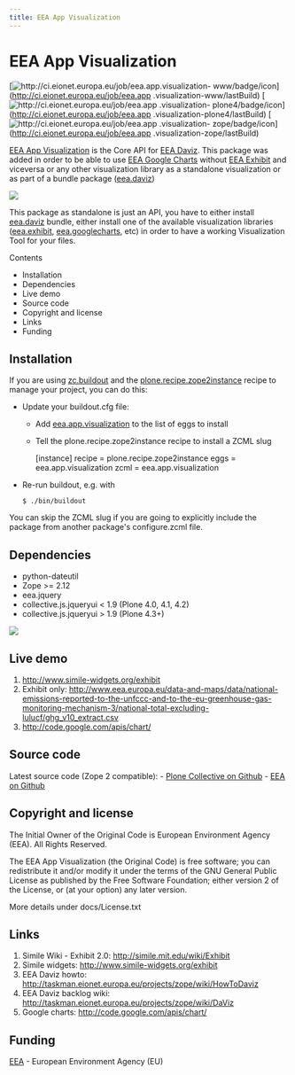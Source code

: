 ```yaml
---
title: EEA App Visualization
---
```

#  EEA App Visualization

[![http://ci.eionet.europa.eu/job/eea.app.visualization-
www/badge/icon](https://camo.githubusercontent.com/9f96c1f4a61c5144c6325be829b37f6878d4c1cb/687474703a2f2f63692e65696f6e65742e6575726f70612e65752f6a6f622f6565612e6170702e76697375616c697a6174696f6e2d7777772f62616467652f69636f6e)](http://ci.eionet.europa.eu/job/eea.app
.visualization-www/lastBuild) [![http://ci.eionet.europa.eu/job/eea.app
.visualization-
plone4/badge/icon](https://camo.githubusercontent.com/26f003b2f9290b6928b53c4a11bef817f902666f/687474703a2f2f63692e65696f6e65742e6575726f70612e65752f6a6f622f6565612e6170702e76697375616c697a6174696f6e2d706c6f6e65342f62616467652f69636f6e)](http://ci.eionet.europa.eu/job/eea.app
.visualization-plone4/lastBuild) [![http://ci.eionet.europa.eu/job/eea.app
.visualization-
zope/badge/icon](https://camo.githubusercontent.com/4c1f7b34fa40249d468e2ddc057ad58e450c937a/687474703a2f2f63692e65696f6e65742e6575726f70612e65752f6a6f622f6565612e6170702e76697375616c697a6174696f6e2d7a6f70652f62616467652f69636f6e)](http://ci.eionet.europa.eu/job/eea.app
.visualization-zope/lastBuild)

[EEA App Visualization](http://eea.github.com/docs/eea.app.visualization) is
the Core API for [EEA Daviz](http://eea.github.com/docs/eea.daviz). This
package was added in order to be able to use [EEA Google
Charts](http://eea.github.com/docs/eea.googlecharts) without [EEA
Exhibit](http://eea.github.com/docs/eea.exhibit) and viceversa or any other
visualization library as a standalone visualization or as part of a bundle
package ([eea.daviz](http://eea.github.com/docs/eea.daviz))

[![](https://camo.githubusercontent.com/cddc9aeb767e719698477be1025c068fd141f91e/687474703a2f2f6565612e6769746875622e636f6d2f5f696d616765732f6565612e646176697a2e6c61796572732e737667)](https://camo.githubusercontent.com/cddc9aeb767e719698477be1025c068fd141f91e/687474703a2f2f6565612e6769746875622e636f6d2f5f696d616765732f6565612e646176697a2e6c61796572732e737667)

This package as standalone is just an API, you have to either install
[eea.daviz](http://eea.github.com/docs/eea.daviz) bundle, either install one
of the available visualization libraries
([eea.exhibit](http://eea.github.com/docs/eea.exhibit),
[eea.googlecharts](http://eea.github.com/docs/eea.googlecharts), etc) in order
to have a working Visualization Tool for your files.

Contents

  * Installation
  * Dependencies
  * Live demo
  * Source code
  * Copyright and license
  * Links
  * Funding

##  Installation

If you are using [zc.buildout](http://pypi.python.org/pypi/zc.buildout) and
the
[plone.recipe.zope2instance](http://pypi.python.org/pypi/plone.recipe.zope2instance)
recipe to manage your project, you can do this:

  * Update your buildout.cfg file:

    * Add [eea.app.visualization](http://eea.github.com/docs/eea.app.visualization) to the list of eggs to install
    * Tell the plone.recipe.zope2instance recipe to install a ZCML slug
    
        [instance]
    recipe = plone.recipe.zope2instance
    eggs = eea.app.visualization
    zcml = eea.app.visualization
    

  * Re-run buildout, e.g. with
    
        $ ./bin/buildout
    

You can skip the ZCML slug if you are going to explicitly include the package
from another package's configure.zcml file.

##  Dependencies

  * python-dateutil
  * Zope &gt;= 2.12
  * eea.jquery
  * collective.js.jqueryui &lt; 1.9 (Plone 4.0, 4.1, 4.2)
  * collective.js.jqueryui &gt; 1.9 (Plone 4.3+)

[![](https://camo.githubusercontent.com/1cc34aab15188eec03f811ea45d06bcbb137b948/687474703a2f2f6565612e6769746875622e636f6d2f5f696d616765732f6565612e646176697a2e646570656e64656e636965732e737667)](https://camo.githubusercontent.com/1cc34aab15188eec03f811ea45d06bcbb137b948/687474703a2f2f6565612e6769746875622e636f6d2f5f696d616765732f6565612e646176697a2e646570656e64656e636965732e737667)

##  Live demo

  1. <http://www.simile-widgets.org/exhibit>
  2. Exhibit only: <http://www.eea.europa.eu/data-and-maps/data/national-emissions-reported-to-the-unfccc-and-to-the-eu-greenhouse-gas-monitoring-mechanism-3/national-total-excluding-lulucf/ghg_v10_extract.csv>
  3. <http://code.google.com/apis/chart/>

##  Source code

Latest source code (Zope 2 compatible): \- [Plone Collective on
Github](https://github.com/collective/eea.app.visualization) \- [EEA on
Github](https://github.com/eea/eea.app.visualization)

##  Copyright and license

The Initial Owner of the Original Code is European Environment Agency (EEA).
All Rights Reserved.

The EEA App Visualization (the Original Code) is free software; you can
redistribute it and/or modify it under the terms of the GNU General Public
License as published by the Free Software Foundation; either version 2 of the
License, or (at your option) any later version.

More details under docs/License.txt

##  Links

  1. Simile Wiki - Exhibit 2.0: <http://simile.mit.edu/wiki/Exhibit>
  2. Simile widgets: <http://www.simile-widgets.org/exhibit>
  3. EEA Daviz howto: <http://taskman.eionet.europa.eu/projects/zope/wiki/HowToDaviz>
  4. EEA Daviz backlog wiki: <http://taskman.eionet.europa.eu/projects/zope/wiki/DaViz>
  5. Google charts: <http://code.google.com/apis/chart/>

##  Funding

[EEA](http://www.eea.europa.eu/) \- European Environment Agency (EU)

